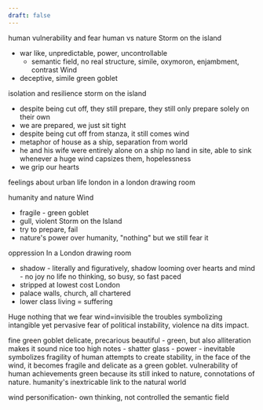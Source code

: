 ```yaml
---
draft: false
---
```

human vulnerability and fear
human vs nature
Storm on the island
- war like, unpredictable, power, uncontrollable
	- semantic field, no real structure, simile, oxymoron, enjambment, contrast
Wind
- deceptive, simile green goblet

isolation and resilience
storm on the island
- despite being cut off, they still prepare, they still only prepare solely on their own
- we are prepared, we just sit tight
- despite being cut off from stanza, it still comes
wind
- metaphor of house as a ship, separation from world
- he and his wife were entirely alone on a ship no land in site, able to sink whenever a huge wind capsizes them, hopelessness
- we grip our hearts 

feelings about urban life
london
in a london drawing room

humanity and nature
Wind
- fragile - green goblet
- gull, violent
Storm on the Island
- try to prepare, fail
- nature's power over humanity, "nothing" but we still fear it

oppression
In a London drawing room 
- shadow - literally and figuratively, shadow looming over hearts and mind - no joy no life no thinking, so busy, so fast paced
- stripped at lowest cost
London
- palace walls, church, all chartered
- lower class living = suffering



Huge nothing that we fear
wind=invisible
the troubles symbolizing intangible yet pervasive fear of political instability, violence na dits impact.


fine green goblet
delicate, precarious
beautiful - green, but also alliteration makes it sound nice too
high notes - shatter glass - power - inevitable
symbolizes fragility of human attempts to create stability, in the face of the wind, it becomes fragile and delicate as a green goblet. vulnerability of human achievements
green because its still inked to nature, connotations of nature. humanity's inextricable link to the natural world



wind
personification- own thinking, not controlled
the semantic field